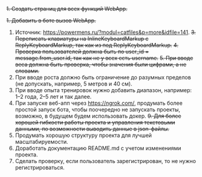 ~~1. Создать страниц для всех функций WebApp.~~

~~1. Добавить в боте вызов WebApp.~~
1. Источник: https://powermens.ru/?modul=catfiles&p=more&idfile=141.
~~3. Переписать клавиатуры на InlineKeyboardMarkup c ReplyKeyboardMarkup, так как из под ReplyKeyboardMarkup.~~
~~4. Проверка пользователей должна быть по user_id = message.from_user.id, так как не у всех есть username.~~
~~5. При вводе веса должна быть проверка, чтобы значения были цифрами, а не словами.~~
2. При вводе роста должно быть ограничение до разумных пределов (не допускать, например, 5 метров и 40 см).
3. При вводе опыта тренировок нужно добавить диапазон, например: 1–2 года, 2–5 лет и так далее.
4. При запуске веб-апп через https://ngrok.com/, продумать более простой запуск бота, чтобы поочередно не запускать проекты, возможно, в будущем будем использовать докер.
~~9. Для более хорошей гибкости работы проекта и управления текстовыми данными, по возможности выводить данные в json-файлы.~~
5. Продумать хорошую структуру проекта для лучшей масштабируемости.
6. Доработать документацию README.md с учетом изменениями проекта.
7. Сделать проверку, если пользователь зарегистрирован, то не нужно регистрироваться. 
